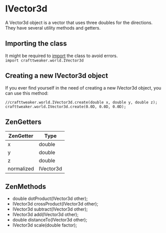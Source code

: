 # IVector3d

A Vector3d object is a vector that uses three doubles for the directions.  
They have several utility methods and getters.

## Importing the class

It might be required to [import](/AdvancedFunctions/Import/) the class to avoid errors.  
`import crafttweaker.world.IVector3d`

## Creating a new IVector3d object

If you ever find yourself in the need of creating a new IVector3d object, you can use this method:

```zenscript
//crafttweaker.world.IVector3d.create(double x, double y, double z);
crafttweaker.world.IVector3d.create(0.0D, 0.0D, 0.0D);
```

## ZenGetters

| ZenGetter  | Type      |
| ---------- | --------- |
| x          | double    |
| y          | double    |
| z          | double    |
| normalized | IVector3d |

## ZenMethods

- double dotProduct(IVector3d other);
- IVector3d crossProduct(IVector3d other);
- IVector3d subtract(IVector3d other);
- IVector3d add(IVector3d other);
- double distanceTo(IVector3d other);
- IVector3d scale(double factor);